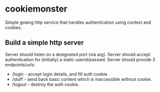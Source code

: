# cookiemonster
Simple golang http service that handles authentication using context and cookies.

## Build a simple http server

Server should listen on a designated port (via arg).
Server should accept authentication for (initially) a static userid/passwd.
Server should provide 3 endpoints/urls:
  * /login - accept login details, and fill auth cookie
  * /stuff - send back basic content which is inaccessible without cookie.
  * /logout - destroy the auth cookie.
